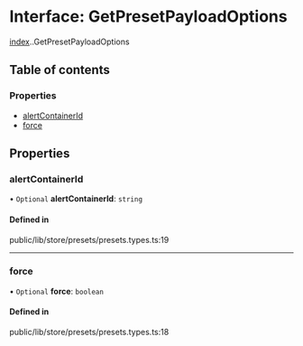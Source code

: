 # Interface: GetPresetPayloadOptions

[index](../wiki/index).[<internal>](../wiki/index.%3Cinternal%3E).GetPresetPayloadOptions

## Table of contents

### Properties

- [alertContainerId](../wiki/index.%3Cinternal%3E.GetPresetPayloadOptions#alertcontainerid)
- [force](../wiki/index.%3Cinternal%3E.GetPresetPayloadOptions#force)

## Properties

### alertContainerId

• `Optional` **alertContainerId**: `string`

#### Defined in

public/lib/store/presets/presets.types.ts:19

___

### force

• `Optional` **force**: `boolean`

#### Defined in

public/lib/store/presets/presets.types.ts:18

